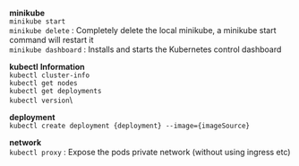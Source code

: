 **minikube**\
 ```minikube start```\
 ```minikube delete``` : Completely delete the local minikube, a minikube start command will restart it\
 ```minikube dashboard``` : Installs and starts the Kubernetes control dashboard

**kubectl**
 **Information**\
  ```kubectl cluster-info```\
  ```kubectl get nodes```\
  ```kubectl get deployments```\
  ```kubectl version```\
    
  **deployment**\
  ```kubectl create deployment {deployment} --image={imageSource}```
  
  **network**\
  ```kubectl proxy``` : Expose the pods private network (without using ingress etc)
  
